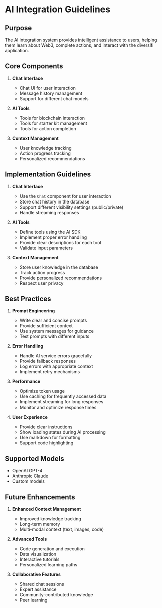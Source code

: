# AI Integration Guidelines

## Purpose

The AI integration system provides intelligent assistance to users, helping them learn about Web3, complete actions, and interact with the diversifi application.

## Core Components

1. **Chat Interface**

   - Chat UI for user interaction
   - Message history management
   - Support for different chat models

2. **AI Tools**

   - Tools for blockchain interaction
   - Tools for starter kit management
   - Tools for action completion

3. **Context Management**
   - User knowledge tracking
   - Action progress tracking
   - Personalized recommendations

## Implementation Guidelines

1. **Chat Interface**

   - Use the `Chat` component for user interaction
   - Store chat history in the database
   - Support different visibility settings (public/private)
   - Handle streaming responses

2. **AI Tools**

   - Define tools using the AI SDK
   - Implement proper error handling
   - Provide clear descriptions for each tool
   - Validate input parameters

3. **Context Management**
   - Store user knowledge in the database
   - Track action progress
   - Provide personalized recommendations
   - Respect user privacy

## Best Practices

1. **Prompt Engineering**

   - Write clear and concise prompts
   - Provide sufficient context
   - Use system messages for guidance
   - Test prompts with different inputs

2. **Error Handling**

   - Handle AI service errors gracefully
   - Provide fallback responses
   - Log errors with appropriate context
   - Implement retry mechanisms

3. **Performance**

   - Optimize token usage
   - Use caching for frequently accessed data
   - Implement streaming for long responses
   - Monitor and optimize response times

4. **User Experience**
   - Provide clear instructions
   - Show loading states during AI processing
   - Use markdown for formatting
   - Support code highlighting

## Supported Models

- OpenAI GPT-4
- Anthropic Claude
- Custom models

## Future Enhancements

1. **Enhanced Context Management**

   - Improved knowledge tracking
   - Long-term memory
   - Multi-modal context (text, images, code)

2. **Advanced Tools**

   - Code generation and execution
   - Data visualization
   - Interactive tutorials
   - Personalized learning paths

3. **Collaborative Features**
   - Shared chat sessions
   - Expert assistance
   - Community-contributed knowledge
   - Peer learning
